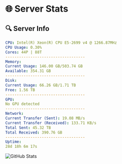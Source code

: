 # 🌐 Server Stats
## 🔍 Server Info
```yaml
CPU: Intel(R) Xeon(R) CPU E5-2699 v4 @ 1266.87MHz
CPU Usage: 0.30%
Cores: 44P | 88T
-----------------------------------
Memory:
Current Usage: 146.00 GB/503.74 GB
Available: 354.31 GB
-----------------------------------
Disk:
Current Usage: 66.26 GB/1.71 TB
Free: 1.56 TB
-----------------------------------
GPU:
No GPU detected
-----------------------------------
Network:
Current Transfer (Sent): 19.08 MB/s
Current Transfer (Received): 133.71 KB/s
Total Sent: 45.32 TB
Total Received: 390.76 GB
-----------------------------------
Uptime:
28d 18h 6m 17s
```
![GitHub Stats](https://img.shields.io/badge/Updated-2025-04-05_15:29:06-blue)